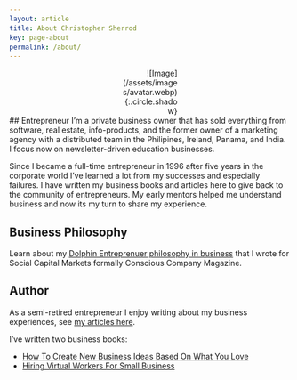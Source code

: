 ```yaml
---
layout: article
title: About Christopher Sherrod
key: page-about
permalink: /about/
---
```

<div style="width:20%; margin:0 auto;" align="right" markdown="1">
![Image](/assets/images/avatar.webp){:.circle.shadow}
</div>
## Entrepreneur
I’m a private business owner that has sold everything from software, real estate, info-products, and the former owner of a marketing agency with a distributed team in the Philipines, Ireland, Panama, and India. I focus now on newsletter-driven education businesses.

Since I became a full-time entrepreneur in 1996 after five years in the corporate world I’ve learned a lot from my successes and especially failures. I have written my business books and articles here to give back to the community of entrepreneurs. My early mentors helped me understand business and now its my turn to share my experience.

## Business Philosophy
Learn about my [Dolphin Entreprenuer philosophy in business](https://socapglobal.com/2017/08/forget-shark-tank-dolphin-entrepreneur-instead/) that I wrote for Social Capital Markets formally Conscious Company Magazine.

## Author
As a semi-retired entrepreneur I enjoy writing about my business experiences, see [my articles here](https://christophersherrod.com/archive/).

I’ve written two business books:
- [How To Create New Business Ideas Based On What You Love](https://amzn.to/3oZlRrW)
- [Hiring Virtual Workers For Small Business](https://amzn.to/2FvAxx9)
